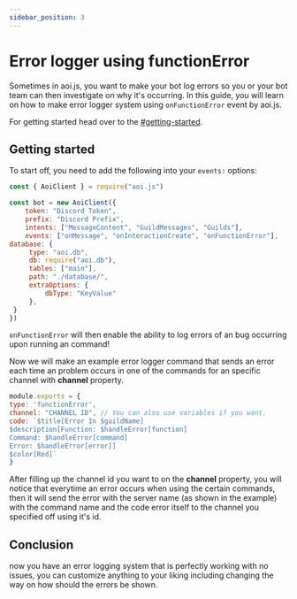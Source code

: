 ```yaml
---
sidebar_position: 3
---
```


# Error logger using functionError

Sometimes in aoi.js, you want to make your bot log errors so you or your bot team can then investigate on why it's occurring. In this guide, you will learn on how to make error logger system using `onFunctionError` event by aoi.js.

For getting started head over to the [#getting-started](error-logger-using-functionerror.md#getting-started "mention").

## Getting started

To start off, you need to add the following into your `events:` options:


```js
const { AoiClient } = require("aoi.js")

const bot = new AoiClient({
    token: "Discord Token",
    prefix: "Discord Prefix",
    intents: ["MessageContent", "GuildMessages", "Guilds"],
    events: ["onMessage", "onInteractionCreate", "onFunctionError"], 
database: { 
     type: "aoi.db",
     db: require("aoi.db"),
     tables: ["main"],
     path: "./database/",
     extraOptions: {
         dbType: "KeyValue" 
     },
 }
})
```


`onFunctionError` will then enable the ability to log errors of an bug occurring upon running an command!

Now we will make an example error logger command that sends an error each time an problem occurs in one of the commands for an specific channel with **channel** property.


```js
module.exports = {
type: 'functionError',
channel: "CHANNEL ID", // You can also use variables if you want.
code: `$title[Error In $guildName]
$description[Function: $handleError[function]
Command: $handleError[command]
Error: $handleError[error]]
$color[Red]`
}
```


After filling up the channel id you want to on the **channel** property, you will notice that everytime an error occurs when using the certain commands, then it will send the error with the server name (as shown in the example) with the command name and the code error itself to the channel you specified off using it's id.

## Conclusion

now you have an error logging system that is perfectly working with no issues, you can customize anything to your liking including changing the way on how should the errors be shown.
